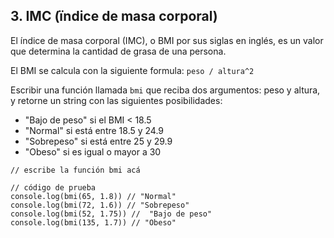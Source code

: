 ## 3. IMC (ïndice de masa corporal)



El índice de masa corporal (IMC), o BMI por sus siglas en inglés, es un valor que determina la cantidad de grasa de una persona.

El BMI se calcula con la siguiente formula: `peso / altura^2`

Escribir una función llamada `bmi` que reciba dos argumentos: peso y altura, y retorne un string con las siguientes posibilidades:

- "Bajo de peso" si el BMI < 18.5
- "Normal" si está entre 18.5 y 24.9
- "Sobrepeso" si está entre 25 y 29.9
- "Obeso" si es igual o mayor a 30

```
// escribe la función bmi acá

// código de prueba
console.log(bmi(65, 1.8)) // "Normal"
console.log(bmi(72, 1.6)) // "Sobrepeso"
console.log(bmi(52, 1.75)) //  "Bajo de peso"
console.log(bmi(135, 1.7)) // "Obeso"
```
